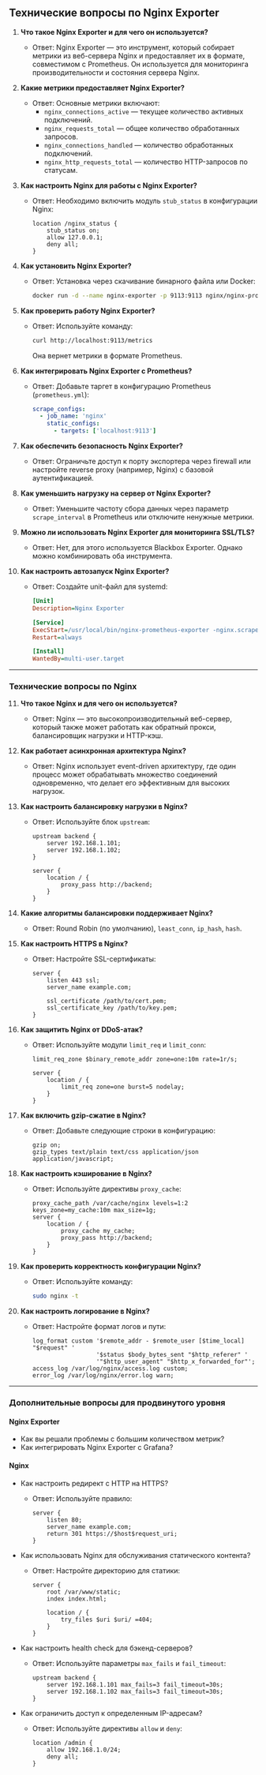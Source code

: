 ## **Технические вопросы по Nginx Exporter**

1. **Что такое Nginx Exporter и для чего он используется?**
   - Ответ: Nginx Exporter — это инструмент, который собирает метрики из веб-сервера Nginx и предоставляет их в формате, совместимом с Prometheus. Он используется для мониторинга производительности и состояния сервера Nginx.

2. **Какие метрики предоставляет Nginx Exporter?**
   - Ответ: Основные метрики включают:
     - `nginx_connections_active` — текущее количество активных подключений.
     - `nginx_requests_total` — общее количество обработанных запросов.
     - `nginx_connections_handled` — количество обработанных подключений.
     - `nginx_http_requests_total` — количество HTTP-запросов по статусам.

3. **Как настроить Nginx для работы с Nginx Exporter?**
   - Ответ: Необходимо включить модуль `stub_status` в конфигурации Nginx:
     ```nginx
     location /nginx_status {
         stub_status on;
         allow 127.0.0.1;
         deny all;
     }
     ```

4. **Как установить Nginx Exporter?**
   - Ответ: Установка через скачивание бинарного файла или Docker:
     ```bash
     docker run -d --name nginx-exporter -p 9113:9113 nginx/nginx-prometheus-exporter:latest -nginx.scrape-uri=http://localhost/nginx_status
     ```

5. **Как проверить работу Nginx Exporter?**
   - Ответ: Используйте команду:
     ```bash
     curl http://localhost:9113/metrics
     ```
     Она вернет метрики в формате Prometheus.

6. **Как интегрировать Nginx Exporter с Prometheus?**
   - Ответ: Добавьте таргет в конфигурацию Prometheus (`prometheus.yml`):
     ```yaml
     scrape_configs:
       - job_name: 'nginx'
         static_configs:
           - targets: ['localhost:9113']
     ```

7. **Как обеспечить безопасность Nginx Exporter?**
   - Ответ: Ограничьте доступ к порту экспортера через firewall или настройте reverse proxy (например, Nginx) с базовой аутентификацией.

8. **Как уменьшить нагрузку на сервер от Nginx Exporter?**
   - Ответ: Уменьшите частоту сбора данных через параметр `scrape_interval` в Prometheus или отключите ненужные метрики.

9. **Можно ли использовать Nginx Exporter для мониторинга SSL/TLS?**
   - Ответ: Нет, для этого используется Blackbox Exporter. Однако можно комбинировать оба инструмента.

10. **Как настроить автозапуск Nginx Exporter?**
    - Ответ: Создайте unit-файл для systemd:
      ```ini
      [Unit]
      Description=Nginx Exporter

      [Service]
      ExecStart=/usr/local/bin/nginx-prometheus-exporter -nginx.scrape-uri=http://localhost/nginx_status
      Restart=always

      [Install]
      WantedBy=multi-user.target
      ```

---

### **Технические вопросы по Nginx**

11. **Что такое Nginx и для чего он используется?**
    - Ответ: Nginx — это высокопроизводительный веб-сервер, который также может работать как обратный прокси, балансировщик нагрузки и HTTP-кэш.

12. **Как работает асинхронная архитектура Nginx?**
    - Ответ: Nginx использует event-driven архитектуру, где один процесс может обрабатывать множество соединений одновременно, что делает его эффективным для высоких нагрузок.

13. **Как настроить балансировку нагрузки в Nginx?**
    - Ответ: Используйте блок `upstream`:
      ```nginx
      upstream backend {
          server 192.168.1.101;
          server 192.168.1.102;
      }

      server {
          location / {
              proxy_pass http://backend;
          }
      }
      ```

14. **Какие алгоритмы балансировки поддерживает Nginx?**
    - Ответ: Round Robin (по умолчанию), `least_conn`, `ip_hash`, `hash`.

15. **Как настроить HTTPS в Nginx?**
    - Ответ: Настройте SSL-сертификаты:
      ```nginx
      server {
          listen 443 ssl;
          server_name example.com;

          ssl_certificate /path/to/cert.pem;
          ssl_certificate_key /path/to/key.pem;
      }
      ```

16. **Как защитить Nginx от DDoS-атак?**
    - Ответ: Используйте модули `limit_req` и `limit_conn`:
      ```nginx
      limit_req_zone $binary_remote_addr zone=one:10m rate=1r/s;

      server {
          location / {
              limit_req zone=one burst=5 nodelay;
          }
      }
      ```

17. **Как включить gzip-сжатие в Nginx?**
    - Ответ: Добавьте следующие строки в конфигурацию:
      ```nginx
      gzip on;
      gzip_types text/plain text/css application/json application/javascript;
      ```

18. **Как настроить кэширование в Nginx?**
    - Ответ: Используйте директивы `proxy_cache`:
      ```nginx
      proxy_cache_path /var/cache/nginx levels=1:2 keys_zone=my_cache:10m max_size=1g;
      server {
          location / {
              proxy_cache my_cache;
              proxy_pass http://backend;
          }
      }
      ```

19. **Как проверить корректность конфигурации Nginx?**
    - Ответ: Используйте команду:
      ```bash
      sudo nginx -t
      ```

20. **Как настроить логирование в Nginx?**
    - Ответ: Настройте формат логов и пути:
      ```nginx
      log_format custom '$remote_addr - $remote_user [$time_local] "$request" '
                        '$status $body_bytes_sent "$http_referer" '
                        '"$http_user_agent" "$http_x_forwarded_for"';
      access_log /var/log/nginx/access.log custom;
      error_log /var/log/nginx/error.log warn;
      ```

---

### **Дополнительные вопросы для продвинутого уровня**

#### **Nginx Exporter**
- Как вы решали проблемы с большим количеством метрик?
- Как интегрировать Nginx Exporter с Grafana?

#### **Nginx**
- Как настроить редирект с HTTP на HTTPS?
  - Ответ: Используйте правило:
    ```nginx
    server {
        listen 80;
        server_name example.com;
        return 301 https://$host$request_uri;
    }
    ```

- Как использовать Nginx для обслуживания статического контента?
  - Ответ: Настройте директорию для статики:
    ```nginx
    server {
        root /var/www/static;
        index index.html;

        location / {
            try_files $uri $uri/ =404;
        }
    }
    ```

- Как настроить health check для бэкенд-серверов?
  - Ответ: Используйте параметры `max_fails` и `fail_timeout`:
    ```nginx
    upstream backend {
        server 192.168.1.101 max_fails=3 fail_timeout=30s;
        server 192.168.1.102 max_fails=3 fail_timeout=30s;
    }
    ```

- Как ограничить доступ к определенным IP-адресам?
  - Ответ: Используйте директивы `allow` и `deny`:
    ```nginx
    location /admin {
        allow 192.168.1.0/24;
        deny all;
    }
    ```

